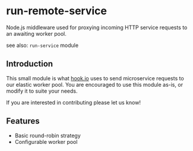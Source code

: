 # run-remote-service

Node.js middleware used for proxying incoming HTTP service requests to an awaiting worker pool.

see also: `run-service` module

## Introduction

This small module is what [hook.io](hook.io) uses to send microservice requests to our elastic worker pool. You are encouraged to use this module as-is, or modify it to suite your needs.

If you are interested in contributing please let us know!

## Features

 - Basic round-robin strategy
 - Configurable worker pool